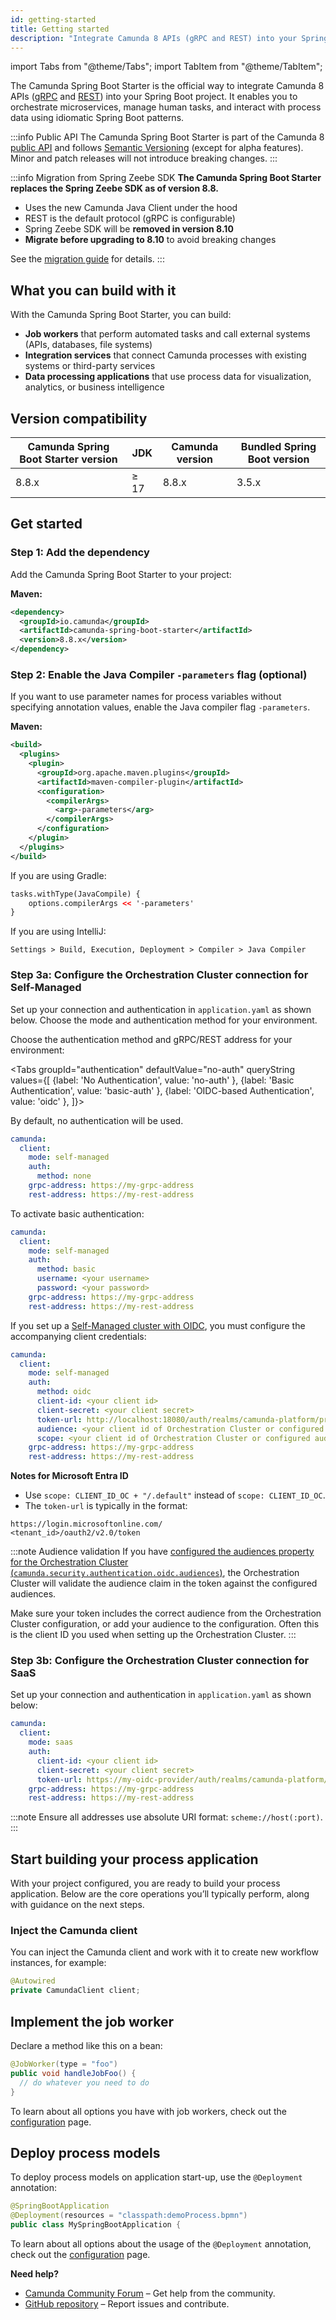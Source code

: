 ```yaml
---
id: getting-started
title: Getting started
description: "Integrate Camunda 8 APIs (gRPC and REST) into your Spring Boot project for orchestration, automation, and data processing."
---
```


import Tabs from "@theme/Tabs";
import TabItem from "@theme/TabItem";

The Camunda Spring Boot Starter is the official way to integrate Camunda 8 APIs ([gRPC](/apis-tools/zeebe-api/grpc.md) and [REST](/apis-tools/orchestration-cluster-api-rest/orchestration-cluster-api-rest-overview.md)) into your Spring Boot project. It enables you to orchestrate microservices, manage human tasks, and interact with process data using idiomatic Spring Boot patterns.

:::info Public API
The Camunda Spring Boot Starter is part of the Camunda 8 [public API](/reference/public-api.md) and follows [Semantic Versioning](https://semver.org/) (except for alpha features). Minor and patch releases will not introduce breaking changes.
:::

:::info Migration from Spring Zeebe SDK
**The Camunda Spring Boot Starter replaces the Spring Zeebe SDK as of version 8.8.**

- Uses the new Camunda Java Client under the hood
- REST is the default protocol (gRPC is configurable)
- Spring Zeebe SDK will be **removed in version 8.10**
- **Migrate before upgrading to 8.10** to avoid breaking changes

See the [migration guide](/reference/announcements-release-notes/880/880-announcements.md#camunda-java-client-and-camunda-spring-boot-starter) for details.
:::

## What you can build with it

With the Camunda Spring Boot Starter, you can build:

- **Job workers** that perform automated tasks and call external systems (APIs, databases, file systems)
- **Integration services** that connect Camunda processes with existing systems or third-party services
- **Data processing applications** that use process data for visualization, analytics, or business intelligence

## Version compatibility

| Camunda Spring Boot Starter version | JDK  | Camunda version | Bundled Spring Boot version |
| ----------------------------------- | ---- | --------------- | --------------------------- |
| 8.8.x                               | ≥ 17 | 8.8.x           | 3.5.x                       |

## Get started

### Step 1: Add the dependency

Add the Camunda Spring Boot Starter to your project:

**Maven:**

```xml
<dependency>
  <groupId>io.camunda</groupId>
  <artifactId>camunda-spring-boot-starter</artifactId>
  <version>8.8.x</version>
</dependency>
```

### Step 2: Enable the Java Compiler `-parameters` flag (optional)

If you want to use parameter names for process variables without specifying annotation values, enable the Java compiler flag `-parameters`.

**Maven:**

```xml
<build>
  <plugins>
    <plugin>
      <groupId>org.apache.maven.plugins</groupId>
      <artifactId>maven-compiler-plugin</artifactId>
      <configuration>
        <compilerArgs>
          <arg>-parameters</arg>
        </compilerArgs>
      </configuration>
    </plugin>
  </plugins>
</build>
```

If you are using Gradle:

```xml
tasks.withType(JavaCompile) {
    options.compilerArgs << '-parameters'
}
```

If you are using IntelliJ:

```agsl
Settings > Build, Execution, Deployment > Compiler > Java Compiler
```

### Step 3a: Configure the Orchestration Cluster connection for Self-Managed

Set up your connection and authentication in `application.yaml` as shown below. Choose the mode and authentication method for your environment.

Choose the authentication method and gRPC/REST address for your environment:

<Tabs groupId="authentication" defaultValue="no-auth" queryString values={[
{label: 'No Authentication', value: 'no-auth' },
{label: 'Basic Authentication', value: 'basic-auth' },
{label: 'OIDC-based Authentication', value: 'oidc' },
]}>

<TabItem value="no-auth">
By default, no authentication will be used.

```yaml
camunda:
  client:
    mode: self-managed
    auth:
      method: none
    grpc-address: https://my-grpc-address
    rest-address: https://my-rest-address
```

</TabItem>
<TabItem value="basic-auth">
To activate basic authentication:

```yaml
camunda:
  client:
    mode: self-managed
    auth:
      method: basic
      username: <your username>
      password: <your password>
    grpc-address: https://my-grpc-address
    rest-address: https://my-rest-address
```

</TabItem>
<TabItem value="oidc">

If you set up a [Self-Managed cluster with OIDC](/self-managed/deployment/helm/configure/authentication-and-authorization/index.md), you must configure the accompanying client credentials:

```yaml
camunda:
  client:
    mode: self-managed
    auth:
      method: oidc
      client-id: <your client id>
      client-secret: <your client secret>
      token-url: http://localhost:18080/auth/realms/camunda-platform/protocol/openid-connect/token
      audience: <your client id of Orchestration Cluster or configured audience>
      scope: <your client id of Orchestration Cluster or configured audience>
    grpc-address: https://my-grpc-address
    rest-address: https://my-rest-address
```

**Notes for Microsoft Entra ID**

- Use `scope: CLIENT_ID_OC + "/.default"` instead of `scope: CLIENT_ID_OC`.
- The `token-url` is typically in the format:

```
https://login.microsoftonline.com/
<tenant_id>/oauth2/v2.0/token
```

:::note Audience validation
If you have [configured the audiences property for the Orchestration Cluster (`camunda.security.authentication.oidc.audiences`)](/self-managed/components/orchestration-cluster/core-settings/configuration/properties.md#camunda.security.authentication.oidc), the Orchestration Cluster will validate the audience claim in the token against the configured audiences.

Make sure your token includes the correct audience from the Orchestration Cluster configuration, or add your audience to the configuration. Often this is the client ID you used when setting up the Orchestration Cluster.
:::

</TabItem>
</Tabs>

### Step 3b: Configure the Orchestration Cluster connection for SaaS

Set up your connection and authentication in `application.yaml` as shown below:

```yaml
camunda:
  client:
    mode: saas
    auth:
      client-id: <your client id>
      client-secret: <your client secret>
      token-url: https://my-oidc-provider/auth/realms/camunda-platform/protocol/openid-connect/token
    grpc-address: https://my-grpc-address
    rest-address: https://my-rest-address
```

:::note
Ensure all addresses use absolute URI format: `scheme://host(:port)`.
:::

## Start building your process application

With your project configured, you are ready to build your process application. Below are the core operations you’ll typically perform, along with guidance on the next steps.

### Inject the Camunda client

You can inject the Camunda client and work with it to create new workflow instances, for example:

```java
@Autowired
private CamundaClient client;
```

## Implement the job worker

Declare a method like this on a bean:

```java
@JobWorker(type = "foo")
public void handleJobFoo() {
  // do whatever you need to do
}
```

To learn about all options you have with job workers, check out the [configuration](./configuration.md#job-worker-configuration-options) page.

## Deploy process models

To deploy process models on application start-up, use the `@Deployment` annotation:

```java
@SpringBootApplication
@Deployment(resources = "classpath:demoProcess.bpmn")
public class MySpringBootApplication {
```

To learn about all options about the usage of the `@Deployment` annotation, check out the [configuration](./configuration.md#deploying-resources-on-start-up) page.

**Need help?**

- [Camunda Community Forum](https://forum.camunda.io/) – Get help from the community.
- [GitHub repository](https://github.com/camunda/camunda) – Report issues and contribute.
